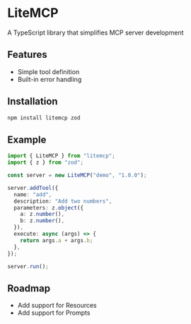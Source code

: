# LiteMCP

A TypeScript library that simplifies MCP server development

## Features

- Simple tool definition
- Built-in error handling

## Installation

```bash
npm install litemcp zod
```

## Example

```ts
import { LiteMCP } from "litemcp";
import { z } from "zod";

const server = new LiteMCP("demo", "1.0.0");

server.addTool({
  name: "add",
  description: "Add two numbers",
  parameters: z.object({
    a: z.number(),
    b: z.number(),
  }),
  execute: async (args) => {
    return args.a + args.b;
  },
});

server.run();
```

## Roadmap

- Add support for Resources
- Add support for Prompts

